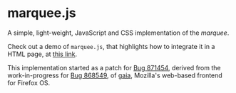 # marquee.js

A simple, light-weight, JavaScript and CSS implementation of the *marquee*.

Check out a demo of `marquee.js`, that highlights how to integrate it in a HTML
page, at [this link](http://www.mihai-cirlanaru.com/marqueejs/).

This implementation started as a patch for [Bug 871454](https://bugzilla.mozilla.org/show_bug.cgi?id=871454),
derived from the work-in-progress for [Bug 868549](https://bugzilla.mozilla.org/show_bug.cgi?id=868549), of [gaia](https://github.com/mozilla-b2g/gaia),
Mozilla's web-based frontend for Firefox OS.


